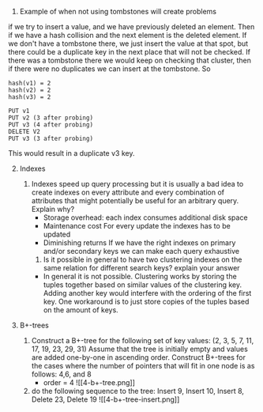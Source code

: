 
1. Example of when not using tombstones will create problems

if we try to insert a value, and we  have previously deleted an element. Then if we have a hash collision and the next element is the deleted element. If we don't have a tombstone there, we just insert the value at that spot, but there could be a duplicate key in the next place that will not be checked. If there was a tombstone there we would keep on checking that cluster, then if there were no duplicates we can insert at the tombstone.
So 
```
hash(v1) = 2
hash(v2) = 2
hash(v3) = 2

PUT v1
PUT v2 (3 after probing)
PUT v3 (4 after probing)
DELETE V2
PUT v3 (3 after probing)
```
This would result in a duplicate v3 key. 


2. Indexes
	1. Indexes speed up query processing but it is usually a bad idea to create indexes on every attribute and every combination of attributes that might potentially be useful for an arbitrary query. Explain why?
	   - Storage overhead:
	     each index consumes additional disk space
	   - Maintenance cost
	     For every update the indexes has to be updated
	   - Diminishing returns
	     If we have the right indexes on primary and/or secondary keys we can make each query exhaustive
	   1.  Is it possible in general to have two clustering indexes on the same relation for different search keys? explain your answer
	   - In general it is not possible.  Clustering works by storing the tuples together based on similar values of the clustering key. Adding another key would interfere with the ordering of the first key. One workaround is to just store copies of the tuples based on the amount of keys.

3. B+-trees
	1. Construct a B+-tree for the following set of key values: (2, 3, 5, 7, 11, 17, 19, 23, 29, 31) Assume that the tree is initially empty and values are added one-by-one in ascending order. Construct B+-trees for the cases where the number of pointers that will fit in one node is as follows: 4,6, and 8
	   * order = 4
	![[4-b+-tree.png]]
	1. do the following sequence to the tree: Insert 9, Insert 10, Insert 8, Delete 23, Delete 19
	   ![[4-b+-tree-insert.png]]